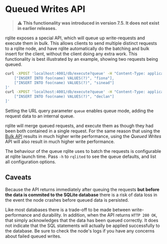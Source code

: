 # Queued Writes API
> :warning: **This functionality was introduced in version 7.5. It does not exist in earlier releases.**

rqlite exposes a special API, which will queue up write-requests and execute them in bulk. This allows clients to send multiple distinct requests to a rqlite node, and have rqlite automatically do the batching and bulk insert for the client, without the client doing any extra work. This functionality is best illustrated by an example, showing two requests being queued.
```bash
curl -XPOST 'localhost:4001/db/execute?queue' -H "Content-Type: application/json" -d '[
    ["INSERT INTO foo(name) VALUES(?)", "fiona"],
    ["INSERT INTO foo(name) VALUES(?)", "sinead"]
]'
curl -XPOST 'localhost:4001/db/execute?queue' -H "Content-Type: application/json" -d '[
    ["INSERT INTO foo(name) VALUES(?)", "declan"]
]'
```
Setting the URL query parameter `queue` enables queue mode, adding the request data to an internal queue.

rqlite will merge queued requests, and execute them as though they had been both contained in a single request. For the same reason that using the [Bulk API](https://github.com/rqlite/rqlite/blob/master/DOC/BULK.md) results in much higher write performance, using the _Queued Writes_ API will also result in much higher write performance.

The behaviour of the queue rqlite uses to batch the requests is configurable at rqlite launch time. Pass `-h` to `rqlited` to see the queue defaults, and list all configuration options.

## Caveats
Because the API returns immediately after queuing the requests **but before the data is commited to the SQLite database** there is a risk of data loss in the event the node crashes before queued data is persisted.

Like most databases there is a trade-off to be made between write-performance and durability. In addition, when the API returns `HTTP 200 OK`, that simply acknowledges that the data has been queued correctly. It does not indicate that the SQL statements will actually be applied successfully to the database. Be sure to check the node's logs if you have any concerns about failed queued writes.

